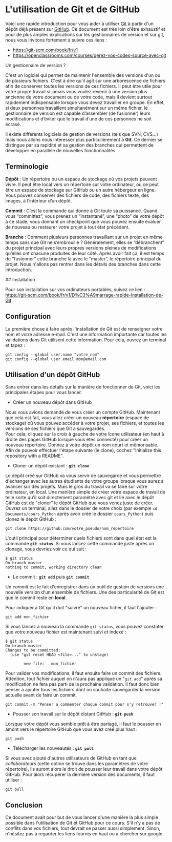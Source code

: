 
# L'utilisation de Git et de GitHub

Voici une rapide introduction pour vous aider à utiliser [Git](https://git-scm.com/) à partir d'un dépôt déjà présent sur [GitHub](https://github.com). Ce document est très loin d'être exhaustif et pour de plus amples explications sur les gestionnaires de version et sur git, nous vous invitons fortement à suivre ces liens : 
  - https://git-scm.com/book/fr/v1 
  - https://openclassrooms.com/courses/gerez-vos-codes-source-avec-git

Un gestionnaire de version ?

C'est un logiciel qui permet de maintenir l'ensemble des versions d'un ou de plusieurs fichiers. C'est à dire qu'il agit sur une arborescence de fichiers afin de conserver toutes les versions de ces fichiers. Il peut être utile pour votre propre travail si jamais vous voulez revenir à une version plus ancienne de votre document ou de votre code, mais il devient surtout rapidement indispensable lorsque vous devez travailler en groupe. En effet, si deux personnes travaillent simultanément sur un même fichier, le gestionnaire de version est capable d’assembler (de fusionner) leurs modifications et d’éviter que le travail d’une de ces personnes ne soit écrasé.

Il existe différents logiciels de gestion de versions (tels que SVN, CVS...) mais nous allons nous intéresser plus particulièrement à **Git**. Ce dernier se distingue par sa rapidité et sa gestion des branches qui permettent de développer en parallèle de nouvelles fonctionnalités.

## Terminologie

**Dépôt** : Un répertoire ou un espace de stockage où vos projets peuvent vivre. Il peut être local vers un répertoire sur votre ordinateur, ou ce peut être un espace de stockage sur GitHub ou un autre hébergeur en ligne. Vous pouvez conserver des fichiers de code, des fichiers texte, des images, à l’intérieur d’un dépôt.

**Commit** : C’est la commande qui donne à Git toute sa puissance. Quand vous “committez”, vous prenez un “instantané”, une “photo” de votre dépôt à ce stade, vous donnant un checkpoint que vous pouvez ensuite évaluer de nouveau ou restaurer votre projet à tout état précédent.

**Branche** : Comment plusieurs personnes travaillant sur un projet en même temps sans que Git ne s’embrouille ? Généralement, elles se “débranchent” du projet principal avec leurs propres versions pleines de modifications qu’elles ont chacune produites de leur côté. Après avoir fait ça, il est temps de “fusionner” cette branche là avec le “master”, le répertoire principal du projet. Nous n'allons pas rentrer dans les détails des branches dans cette introduction.

## Installation

Pour son installation sur vos ordinateurs portables, suivez ce lien : https://git-scm.com/book/fr/v1/D%C3%A9marrage-rapide-Installation-de-Git 

## Configuration

La première chose à faire après l'installation de Git est de renseigner votre nom et votre adresse e-mail. C'est une information importante car toutes les validations dans Git utilisent cette information. Pour cela, ouvrez un terminal et tapez :

```
git config --global user.name "votre_nom"
git config --global user.email mon@email.com
```

## Utilisation d'un dépôt GitHub

Sans entrer dans les détails sur la manière de fonctionner de Git, voici les principales étapes pour vous lancer. 

* Créer un nouveau dépôt dans GitHub

Nous vous avions demandé de vous créer un compte GitHub. Maintenant que cela est fait, vous allez créer un nouveau **répertoire** (espace de stockage) où vous pouvez accéder à votre projet, ses fichiers, et toutes les versions de ses fichiers que Git a sauvegardés. <br>
Pour cela, cliquez sur la croix à gauche de votre îcone utilisateur (en haut à droite des pages GitHub lorsque vous êtes connecté) pour créer un nouveau répertoire. Donnez à votre dépôt un nom court et mémorisable. Afin de pouvoir effectuer l'étape suivante (le clone), cochez "Initialize this repository with a README".

* Cloner un dépôt existant : **`git clone`**

Le dépôt créé sur GitHub va vous servir de sauvegarde et vous permettre d'échanger avec les autres étudiants de votre groupe lorsque vous aurez à avancer sur des projets. Mais le gros du travail va se faire sur votre ordinateur, en local. Une manière simple de créer votre espace de travail de telle sorte qu'il soit directement paramétré avec git et lié avec le dépôt GitHub est de "cloner" le dépôt GitHub que vous venez juste de créer. <br>
Ouvrez un terminal, allez dans le dossier de votre choix (par exemple `cd Documents/cours_Python` après avoir créé le dossier `cours_Python`) puis clonez le dépôt GitHub :

```git clone https://github.com/votre_pseudo/nom_repertoire```

L'outil principal pour déterminer quels fichiers sont dans quel état est la commande **`git status`**. Si vous lancez cette commande juste après un clonage, vous devriez voir ce qui suit :

```
$ git status
On branch master
nothing to commit, working directory clean
```

* Le commit : **`git add`** puis **`git commit`**

Un *commit* est le fait d'enregistrer dans un outil de gestion de versions une nouvelle version d'un ensemble de fichiers. Une des particularité de Git est que le commit reste en **local**.

Pour indiquer à Git qu'il doit "suivre" un nouveau ficher, il faut l'ajouter :

```git add mon_fichier```

Si vous lancez à nouveau la commande `git status`, vous pouvez constater que votre nouveau fichier est maintenant suivi et indexé :

```
$ git status
On branch master
Changes to be committed:
  (use "git reset HEAD <file>..." to unstage)

        new file:   mon_fichier
```

Pour valider vos modifications, il faut ensuite faire un commit des fichiers. Attention, tout fichier auquel on n'aura pas appliqué un "`git add`" après sa modification ne fera pas parti de la prochaine validation. Il faut donc bien penser à ajouter tous les fichiers dont on souhaite sauvegarder la version actuelle avant de faire un commit.


```git commit -m "Penser a commenter chaque commit pour s'y retrouver !"```

* Pousser son travail sur le dépôt distant GitHub : **`git push`**

Lorsque votre dépôt vous semble prêt à être partagé, il faut le pousser en amont vers le répertoire GitHub que vous avez créé plus haut :

```git push```

* Télécharger les nouveautés : **`git pull`**

Si vous avez ajouté d'autres utilisateurs de GitHub en tant que *collaborateurs* (cette option se trouve dans les paramètres de votre répertoire), ils auront alors le droit de pousser leur travail dans votre dépôt GitHub. Pour alors récupérer la dernière version des documents, il faut utiliser :

```git pull```

## Conclusion

Ce document avait pour but de vous lancer d'une manière la plus simple possible dans l'utilisation de Git et GitHub pour ce cours. S'il n'y a pas de conflits dans vos fichiers, tout devrait se passer aussi simplement. Sinon, n'hésitez pas à regarder les liens fournis en haut ou à chercher sur google.